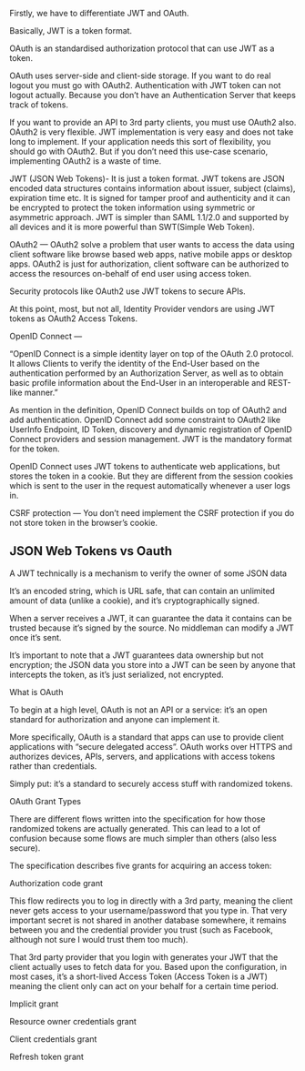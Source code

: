 Firstly, we have to differentiate JWT and OAuth. 

Basically, JWT is a token format. 

OAuth is an standardised authorization protocol that can use JWT as a token. 

OAuth uses server-side and client-side storage. If you want to do real logout you must go with OAuth2. Authentication with JWT token can not logout actually. Because you don’t have an Authentication Server that keeps track of tokens. 

If you want to provide an API to 3rd party clients, you must use OAuth2 also. OAuth2 is very flexible. JWT implementation is very easy and does not take long to implement. If your application needs this sort of flexibility, you should go with OAuth2. But if you don’t need this use-case scenario, implementing OAuth2 is a waste of time. 

JWT (JSON Web Tokens)- It is just a token format. JWT tokens are JSON encoded data structures contains information about issuer, subject (claims), expiration time etc. It is signed for tamper proof and authenticity and it can be encrypted to protect the token information using symmetric or asymmetric approach. JWT is simpler than SAML 1.1/2.0 and supported by all devices and it is more powerful than SWT(Simple Web Token). 

OAuth2 — OAuth2 solve a problem that user wants to access the data using client software like browse based web apps, native mobile apps or desktop apps. OAuth2 is just for authorization, client software can be authorized to access the resources on-behalf of end user using access token. 

Security protocols like OAuth2 use JWT tokens to secure APIs. 

At this point, most, but not all, Identity Provider vendors are using JWT tokens as OAuth2 Access Tokens. 

OpenID Connect — 

“OpenID Connect is a simple identity layer on top of the OAuth 2.0 protocol. It allows Clients to verify the identity of the End-User based on the authentication performed by an Authorization Server, as well as to obtain basic profile information about the End-User in an interoperable and REST-like manner.” 

As mention in the definition, OpenID Connect builds on top of OAuth2 and add authentication. OpenID Connect add some constraint to OAuth2 like UserInfo Endpoint, ID Token, discovery and dynamic registration of OpenID Connect providers and session management. JWT is the mandatory format for the token. 

OpenID Connect uses JWT tokens to authenticate web applications, but stores the token in a cookie. But they are different from the session cookies which is sent to the user in the request automatically whenever a user logs in. 

CSRF protection — You don’t need implement the CSRF protection if you do not store token in the browser’s cookie.


## JSON Web Tokens vs Oauth

A JWT technically is a mechanism to verify the owner of some JSON data 

It’s an encoded string, which is URL safe, that can contain an unlimited amount of data (unlike a cookie), and it’s cryptographically signed. 

When a server receives a JWT, it can guarantee the data it contains can be trusted because it’s signed by the source. No middleman can modify a JWT once it’s sent. 

It’s important to note that a JWT guarantees data ownership but not encryption; the JSON data you store into a JWT can be seen by anyone that intercepts the token, as it’s just serialized, not encrypted. 

What is OAuth 

To begin at a high level, OAuth is not an API or a service: it’s an open standard for authorization and anyone can implement it. 

More specifically, OAuth is a standard that apps can use to provide client applications with “secure delegated access”. OAuth works over HTTPS and authorizes devices, APIs, servers, and applications with access tokens rather than credentials. 

Simply put: it’s a standard to securely access stuff with randomized tokens. 

OAuth Grant Types 

There are different flows written into the specification for how those randomized tokens are actually generated. This can lead to a lot of confusion because some flows are much simpler than others (also less secure). 

The specification describes five grants for acquiring an access token: 

Authorization code grant 

This flow redirects you to log in directly with a 3rd party, meaning the client never gets access to your username/password that you type in. That very important secret is not shared in another database somewhere, it remains between you and the credential provider you trust (such as Facebook, although not sure I would trust them too much). 

That 3rd party provider that you login with generates your JWT that the client actually uses to fetch data for you. Based upon the configuration, in most cases, it’s a short-lived Access Token (Access Token is a JWT) meaning the client only can act on your behalf for a certain time period. 

Implicit grant 

Resource owner credentials grant 

Client credentials grant 

Refresh token grant
